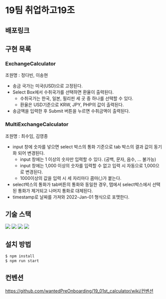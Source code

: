 # 19팀 취업하고19조

## 배포링크

## 구현 목록

### ExchangeCalculator

조원명 : 정다빈, 이송현
- 송금 국가는 미국(USD)으로 고정된다.
- Select Box에서 수취국가를 선택하면 환율이 출력된다.
  - 수취국가는 한국, 일본, 필리핀 세 곳 중 하나를 선택할 수 있다.
  - 환율은 USD기준으로 KRW, JPY, PHP의 값이 출력된다.
- 송금액을 입력한 후 Submit 버튼을 누르면 수취금액이 출력된다.

### MultiExchangeCalculator

조원명 : 최수임, 김영종
- input 창에 숫자를 넣으면 select 박스의 통화 기준으로 tab 박스의 결과 값이 동기화 되어 변경된다.
  - input 창에는 1 이상의 숫자만 입력할 수 있다. (공백, 문자, 음수, ... 불가능)
  - input 창에는 1,000 이상의 숫자를 입력할 수 없고 입력 시 자동으로 1,000으로 변경된다.
  - 1000이상의 값을 입력 시 세 자리마다 콤마(,)가 붙는다.
- select박스의 통화가 tab버튼의 통화와 동일한 경우, 탭에서 select박스에서 선택 된 통화가 제거되고 나머지 통화로 대체된다.
- timestamp로 날짜를 가져와 2022-Jan-01 형식으로 포맷한다.

## 기술 스택

<img src="https://img.shields.io/badge/html5-E34F26?style=for-the-badge&logo=html5&logoColor=white"> 
<img src="https://img.shields.io/badge/css-1572B6?style=for-the-badge&logo=css3&logoColor=white"> 
<img src="https://img.shields.io/badge/react-61DAFB?style=for-the-badge&logo=react&logoColor=black"> 
<img src="https://img.shields.io/badge/git-flow-brightgreen?style=for-the-badge&logo">

## 설치 방법

```md
$ npm install
$ npm run start
```

## 컨벤션

https://github.com/wantedPreOnboarding/19_01st_calculator/wiki/컨벤션